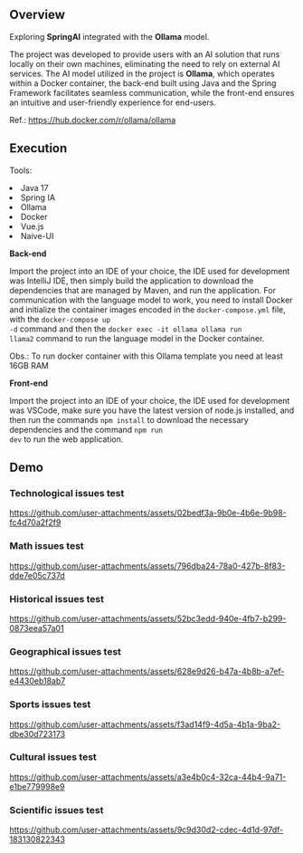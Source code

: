 ## Overview

Exploring <strong>SpringAI</strong> integrated with the <strong>Ollama</strong> model.

The project was developed to provide users with an AI solution that runs locally on their own machines, eliminating the need to rely on external AI services. 
The AI model utilized in the project is <strong>Ollama</strong>, which operates within a Docker container, the back-end built using Java and the Spring Framework 
facilitates seamless communication, while the front-end ensures an intuitive and user-friendly experience for end-users.

Ref.: https://hub.docker.com/r/ollama/ollama

## Execution

<p>Tools:</p>

<li> Java 17 </li>
<li> Spring IA </li>
<li> Ollama </li>
<li> Docker </li>
<li> Vue.js </li>
<li> Naive-UI </li>

<p></p>

<strong>Back-end</strong>

Import the project into an IDE of your choice, the IDE used for development was IntelliJ IDE, then simply build the application to download the dependencies that are managed by Maven, 
and run the application. For communication with the language model to work, you need to install Docker and initialize the container images encoded in the <code>docker-compose.yml</code> file, 
with the <code>docker-compose up -d</code> command and then the <code>docker exec -it ollama ollama run llama2</code> command to run the language model in the Docker container.

Obs.: To run docker container with this Ollama template you need at least 16GB RAM

<strong>Front-end</strong>

Import the project into an IDE of your choice, the IDE used for development was VSCode, make sure you have the latest version of node.js installed, and then run the commands <code>npm install</code> 
to download the necessary dependencies and the command <code>npm run dev</code> to run the web application.

## Demo

### Technological issues test

https://github.com/user-attachments/assets/02bedf3a-9b0e-4b6e-9b98-fc4d70a2f2f9

### Math issues test

https://github.com/user-attachments/assets/796dba24-78a0-427b-8f83-dde7e05c737d

### Historical issues test

https://github.com/user-attachments/assets/52bc3edd-940e-4fb7-b299-0873eea57a01

### Geographical issues test

https://github.com/user-attachments/assets/628e9d26-b47a-4b8b-a7ef-e4430eb18ab7

### Sports issues test

https://github.com/user-attachments/assets/f3ad14f9-4d5a-4b1a-9ba2-dbe30d723173

### Cultural issues test

https://github.com/user-attachments/assets/a3e4b0c4-32ca-44b4-9a71-e1be779998e9

### Scientific issues test

https://github.com/user-attachments/assets/9c9d30d2-cdec-4d1d-97df-183130822343




